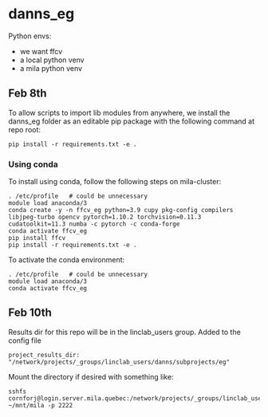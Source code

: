 # danns_eg

Python envs: 
- we want ffcv
- a local python venv 
- a mila python venv

Feb 8th
---------
To allow scripts to import lib modules from anywhere, we install the danns_eg folder as an editable pip package with the following command at repo root:

```
pip install -r requirements.txt -e .
```

### Using conda 
To install using conda, follow the following steps on mila-cluster:

```
. /etc/profile   # could be unnecessary
module load anaconda/3
conda create -y -n ffcv_eg python=3.9 cupy pkg-config compilers libjpeg-turbo opencv pytorch=1.10.2 torchvision=0.11.3 cudatoolkit=11.3 numba -c pytorch -c conda-forge
conda activate ffcv_eg
pip install ffcv
pip install -r requirements.txt -e .
```

To activate the conda environment:
```
. /etc/profile   # could be unnecessary
module load anaconda/3
conda activate ffcv_eg
```

Feb 10th
---------
Results dir for this repo will be in the linclab_users group. Added to the config file
```
project_results_dir: "/network/projects/_groups/linclab_users/danns/subprojects/eg"
```
Mount the directory if desired with something like:
```
sshfs cornforj@login.server.mila.quebec:/network/projects/_groups/linclab_users/danns/subprojects/ ~/mnt/mila -p 2222
```
